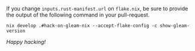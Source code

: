 If you change `inputs.rust-manifest.url` on `flake.nix`,
be sure to provide the output of the following command
in your pull-request.

```
nix develop .#hack-on-gleam-nix --accept-flake-config -c show-gleam-version
```

_Happy hacking!_
